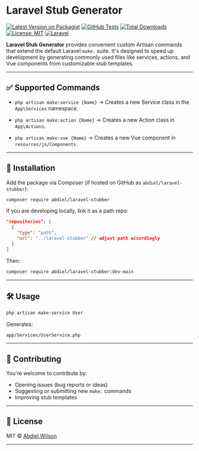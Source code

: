 # Laravel Stub Generator

[![Latest Version on Packagist](https://img.shields.io/packagist/v/wilsn/laravel-stubber.svg?style=flat-square)](https://packagist.org/packages/wilsn/laravel-stubber)
[![GitHub Tests](https://img.shields.io/github/actions/workflow/status/abdielwilsn/laravel-stubber/run-tests.yml?branch=main&label=tests)](https://github.com/abdielwilsn/laravel-stubber/actions)
[![Total Downloads](https://img.shields.io/packagist/dt/wilsn/laravel-stubber.svg?style=flat-square)](https://packagist.org/packages/wilsn/laravel-stubber)
[![License: MIT](https://img.shields.io/github/license/abdielwilsn/laravel-stubber.svg?style=flat-square)](LICENSE)
[![Laravel](https://img.shields.io/badge/Laravel-10%20%7C%2011-red?style=flat-square&logo=laravel)](https://laravel.com)



**Laravel Stub Generator** provides convenient custom Artisan commands that extend the default Laravel `make:` suite. It's designed to speed up development by generating commonly used files like services, actions, and Vue components from customizable stub templates.

---

## ✅ Supported Commands

* `php artisan make:service {Name}`
  → Creates a new Service class in the `App\Services` namespace.

* `php artisan make:action {Name}`
  → Creates a new Action class in `App\Actions`.

* `php artisan make:vue {Name}`
  → Creates a new Vue component in `resources/js/Components`.

---

## 🚀 Installation

Add the package via Composer (if hosted on GitHub as `abdiel/laravel-stubber`):

```bash
composer require abdiel/laravel-stubber
```

If you are developing locally, link it as a path repo:

```json
"repositories": [
  {
    "type": "path",
    "url": "../laravel-stubber" // adjust path accordingly
  }
]
```

Then:

```bash
composer require abdiel/laravel-stubber:dev-main
```

---


## 🛠 Usage

```bash
php artisan make:service User
```

Generates:

```
app/Services/UserService.php
```


---

## 🙌 Contributing

You're welcome to contribute by:

* Opening issues (bug reports or ideas)
* Suggesting or submitting new `make:` commands
* Improving stub templates

---

## 📄 License

MIT © [Abdiel Wilson](mailto:abdieljohnwilson@gmail.com)

---
